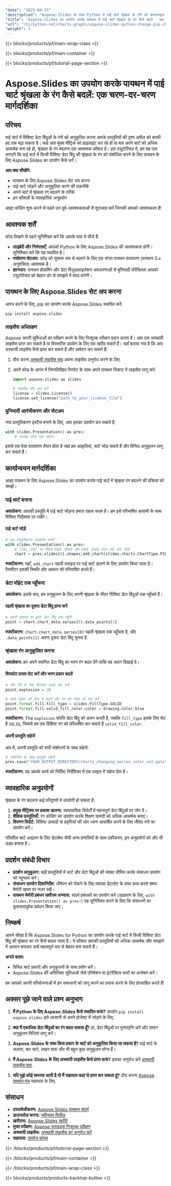 ```yaml
---
"date": "2025-04-23"
"description": "Aspose.Slides के साथ Python में पाई चार्ट श्रृंखला के रंगों को कस्टमाइज़ करना सीखें। अपने डेटा विज़ुअलाइज़ेशन कौशल को बढ़ाएँ और अपनी प्रस्तुतियों को सबसे अलग बनाएँ।"
"title": "Aspose.Slides का उपयोग करके पायथन में पाई चार्ट श्रृंखला के रंग कैसे बदलें - एक चरण-दर-चरण मार्गदर्शिका"
"url": "/hi/python-net/charts-graphs/aspose-slides-python-change-pie-chart-series-colors/"
"weight": 1
---
```


{{< blocks/products/pf/main-wrap-class >}}

{{< blocks/products/pf/main-container >}}

{{< blocks/products/pf/tutorial-page-section >}}
# Aspose.Slides का उपयोग करके पायथन में पाई चार्ट श्रृंखला के रंग कैसे बदलें: एक चरण-दर-चरण मार्गदर्शिका

## परिचय

पाई चार्ट में विशिष्ट डेटा बिंदुओं के रंगों को अनुकूलित करना आपके प्रस्तुतियों की दृश्य अपील को काफी हद तक बढ़ा सकता है। चाहे आप मुख्य मीट्रिक को हाइलाइट कर रहे हों या बस अपने चार्ट को अधिक आकर्षक बना रहे हों, श्रृंखला के रंग बदलना एक आवश्यक कौशल है। इस ट्यूटोरियल में, हम यह पता लगाएंगे कि पाई चार्ट में किसी विशिष्ट डेटा बिंदु की श्रृंखला के रंग को संशोधित करने के लिए पायथन के लिए Aspose.Slides का उपयोग कैसे करें।

**आप क्या सीखेंगे:**
- पायथन के लिए Aspose.Slides सेट अप करना
- पाई चार्ट जोड़ने और अनुकूलित करने की तकनीकें
- अपने चार्ट में श्रृंखला रंग बदलने के तरीके
- इन कौशलों के व्यावहारिक अनुप्रयोग

आइए कोडिंग शुरू करने से पहले उन पूर्व-आवश्यकताओं से शुरुआत करें जिनकी आपको आवश्यकता है!

## आवश्यक शर्तें

कोड लिखने से पहले सुनिश्चित करें कि आपके पास ये चीजें हैं:

- **लाइब्रेरी और निर्भरताएँ:** आपको Python के लिए Aspose.Slides की आवश्यकता होगी। सुनिश्चित करें कि यह स्थापित है।
- **पर्यावरण सेटअप:** कोड को सुचारू रूप से चलाने के लिए एक संगत पायथन वातावरण (पायथन 3.x अनुशंसित) आवश्यक है।
- **ज्ञानधार:** पायथन प्रोग्रामिंग और डेटा विज़ुअलाइज़ेशन अवधारणाओं से बुनियादी परिचितता आपको ट्यूटोरियल को बेहतर ढंग से समझने में मदद करेगी।

## पायथन के लिए Aspose.Slides सेट अप करना

आरंभ करने के लिए, pip का उपयोग करके Aspose.Slides स्थापित करें:

```bash
pip install aspose.slides
```

### लाइसेंस अधिग्रहण

Aspose अपनी सुविधाओं का परीक्षण करने के लिए निःशुल्क परीक्षण प्रदान करता है। आप एक अस्थायी लाइसेंस प्राप्त कर सकते हैं या विस्तारित उपयोग के लिए एक खरीद सकते हैं। यहाँ बताया गया है कि आप अस्थायी लाइसेंस कैसे प्राप्त कर सकते हैं और आवेदन कर सकते हैं:

1. दौरा करना [अस्थायी लाइसेंस पृष्ठ](https://purchase.aspose.com/temporary-license/) अपना लाइसेंस अनुरोध करने के लिए.
2. अपने कोड के आरंभ में निम्नलिखित स्निपेट के साथ अपने पायथन स्क्रिप्ट में लाइसेंस लागू करें:

   ```python
   import aspose.slides as slides

   # लाइसेंस सेट अप करें
   license = slides.License()
   license.set_license("path_to_your_license_file")
   ```

### बुनियादी आरंभीकरण और सेटअप

नया प्रस्तुतिकरण इंस्टैंस बनाने के लिए, आप इसका उपयोग कर सकते हैं:

```python
with slides.Presentation() as pres:
    # आपका कोड यहां जाएगा
```

इससे एक ऐसा वातावरण तैयार होता है जहां हम आकृतियां, चार्ट जोड़ सकते हैं और विभिन्न अनुकूलन लागू कर सकते हैं।

## कार्यान्वयन मार्गदर्शिका

आइए पायथन के लिए Aspose.Slides का उपयोग करके पाई चार्ट में श्रृंखला रंग बदलने की प्रक्रिया को समझें।

### पाई चार्ट बनाना

**अवलोकन:**
आपकी प्रस्तुति में पाई चार्ट जोड़ना हमारा पहला कदम है। हम इसे परिभाषित आयामों के साथ विशिष्ट निर्देशांक पर रखेंगे।

#### पाई चार्ट जोड़ें

```python
# एक प्रस्तुतिकरण उदाहरण बनाएँ
with slides.Presentation() as pres:
    # (50, 50) पर स्थित 600 चौड़ाई और 400 ऊंचाई वाला पाई चार्ट जोड़ें
    chart = pres.slides[0].shapes.add_chart(slides.charts.ChartType.PIE, 50, 50, 600, 400)
```

**स्पष्टीकरण:** 
यहाँ, `add_chart` पहली स्लाइड पर पाई चार्ट डालने के लिए उपयोग किया जाता है। पैरामीटर इसकी स्थिति और आकार को परिभाषित करते हैं।

### डेटा पॉइंट तक पहुँचना

**अवलोकन:**
इसके बाद, हम अनुकूलन के लिए अपनी श्रृंखला के भीतर विशिष्ट डेटा बिंदुओं तक पहुँचते हैं।

#### पहली श्रृंखला का दूसरा डेटा बिंदु प्राप्त करें

```python
# पहली श्रृंखला के दूसरे डेटा बिंदु तक पहुँचें
point = chart.chart_data.series[0].data_points[1]
```

**स्पष्टीकरण:** 
`chart.chart_data.series[0]` पहली श्रृंखला तक पहुँचता है, और `.data_points[1]` अपना दूसरा डेटा बिंदु चुनता है.

### श्रृंखला रंग अनुकूलित करना

**अवलोकन:**
हम अपने चयनित डेटा बिंदु का भरण रंग बदल देंगे ताकि वह अलग दिखाई दे।

#### विस्फोट प्रभाव सेट करें और भरण प्रकार बदलें

```python
# जोर देने के लिए विस्फोट प्रभाव सेट करें
point.explosion = 30

# भरण प्रकार को ठोस में बदलें और रंग को नीला पर सेट करें
point.format.fill.fill_type = slides.FillType.SOLID
point.format.fill.solid_fill_color.color = drawing.Color.blue
```

**स्पष्टीकरण:** 
The `explosion` संपत्ति डेटा बिंदु को अलग करती है, जबकि `fill_type` इसके लिए सेट है `SOLID`, जिससे हम एक विशिष्ट रंग को परिभाषित कर सकते हैं `solid_fill_color`.

#### अपनी प्रस्तुति सहेजें

अंत में, अपनी प्रस्तुति को सभी संशोधनों के साथ सहेजें:

```python
# परिवर्तनों के साथ प्रस्तुति सहेजें
pres.save("YOUR_OUTPUT_DIRECTORY/charts_changing_series_color_out.pptx", slides.export.SaveFormat.PPTX)
```

**स्पष्टीकरण:** 
यह आपके कार्य को निर्दिष्ट निर्देशिका में एक फ़ाइल में सहेज देता है।

## व्यावहारिक अनुप्रयोगों

श्रृंखला के रंग बदलना कई परिदृश्यों में उपयोगी हो सकता है:

1. **प्रमुख मीट्रिक्स पर प्रकाश डालना:** व्यावसायिक रिपोर्टों में महत्वपूर्ण डेटा बिंदुओं पर जोर दें।
2. **शैक्षिक प्रस्तुतियाँ:** रंग कोडिंग का उपयोग करके शिक्षण सामग्री को अधिक आकर्षक बनाएं।
3. **विपणन रिपोर्ट:** विशिष्ट उत्पादों या प्रवृत्तियों की ओर ध्यान आकर्षित करने के लिए जीवंत रंगों का उपयोग करें।

गतिशील चार्ट अद्यतन के लिए डेटाबेस जैसी अन्य प्रणालियों के साथ एकीकरण, इन अनुप्रयोगों को और भी उन्नत बनाता है।

## प्रदर्शन संबंधी विचार

- **प्रदर्शन अनुकूलन:** बड़ी प्रस्तुतियों में चार्ट और डेटा बिंदुओं की संख्या सीमित करके संसाधन उपयोग को न्यूनतम करें।
- **संसाधन उपयोग दिशानिर्देश:** धीमेपन को रोकने के लिए व्यापक डेटासेट के साथ काम करते समय मेमोरी खपत पर नज़र रखें।
- **पायथन मेमोरी प्रबंधन सर्वोत्तम अभ्यास:** संदर्भ प्रबंधकों का उपयोग करें (उदाहरण के लिए, `with slides.Presentation() as pres:`) यह सुनिश्चित करने के लिए कि संसाधनों का कुशलतापूर्वक प्रबंधन किया जाए।

## निष्कर्ष

आपने सीखा है कि Aspose.Slides for Python का उपयोग करके पाई चार्ट में किसी विशिष्ट डेटा बिंदु की श्रृंखला का रंग कैसे बदला जाता है। ये कौशल आपकी प्रस्तुतियों को अधिक आकर्षक और समझने में आसान बनाकर उन्हें महत्वपूर्ण रूप से बेहतर बना सकते हैं।

**अगले कदम:**
- विभिन्न चार्ट प्रकारों और अनुकूलनों के साथ प्रयोग करें।
- Aspose.Slides की अतिरिक्त सुविधाओं जैसे एनिमेशन या इंटरैक्टिव तत्वों का अन्वेषण करें।

हम आपको अपनी परियोजनाओं में इन समाधानों को लागू करने का प्रयास करने के लिए प्रोत्साहित करते हैं!

## अक्सर पूछे जाने वाले प्रश्न अनुभाग

1. **मैं Python के लिए Aspose.Slides कैसे स्थापित करूं?** 
   उपयोग `pip install aspose.slides` इसे आसानी से अपने प्रोजेक्ट में जोड़ने के लिए.

2. **क्या मैं एकाधिक डेटा बिंदुओं का रंग बदल सकता हूँ?**
   हां, डेटा बिंदुओं पर पुनरावृत्ति करें और समान अनुकूलन विधियां लागू करें।

3. **Aspose.Slides के साथ किस प्रकार के चार्ट को अनुकूलित किया जा सकता है?**
   पाई चार्ट के अलावा, बार चार्ट, लाइन ग्राफ और भी बहुत कुछ अनुकूलन योग्य हैं।

4. **मैं Aspose.Slides के लिए अस्थायी लाइसेंस कैसे प्राप्त करूं?**
   इसका अनुरोध करें [अस्थायी लाइसेंस पृष्ठ](https://purchase.aspose.com/temporary-license/).

5. **यदि मुझे कोई समस्या आती है तो मैं सहायता कहां से प्राप्त कर सकता हूं?**
   दौरा करना [Aspose समर्थन मंच](https://forum.aspose.com/c/slides/11) सहायता के लिए.

## संसाधन

- **दस्तावेज़ीकरण:** [Aspose.Slides पायथन संदर्भ](https://reference.aspose.com/slides/python-net/)
- **डाउनलोड करना:** [नवीनतम रिलीज़](https://releases.aspose.com/slides/python-net/)
- **खरीदना:** [Aspose.Slides खरीदें](https://purchase.aspose.com/buy)
- **मुफ्त परीक्षण:** [Aspose स्लाइड्स निःशुल्क परीक्षण](https://releases.aspose.com/slides/python-net/)
- **अस्थायी लाइसेंस:** [अस्थायी लाइसेंस का अनुरोध करें](https://purchase.aspose.com/temporary-license/)
- **सहायता:** [एस्पोज फोरम](https://forum.aspose.com/c/slides/11)

{{< /blocks/products/pf/tutorial-page-section >}}

{{< /blocks/products/pf/main-container >}}

{{< /blocks/products/pf/main-wrap-class >}}

{{< blocks/products/products-backtop-button >}}